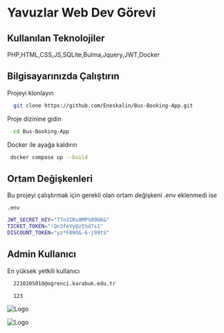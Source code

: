 
# Yavuzlar Web Dev Görevi


## Kullanılan Teknolojiler

 PHP,HTML,CSS,JS,SQLite,Bulma,Jquery,JWT,Docker


  
## Bilgisayarınızda Çalıştırın

Projeyi klonlayın

```bash
  git clone https://github.com/Eneskalin/Bus-Booking-App.git
```

Proje dizinine gidin

```bash
  cd Bus-Booking-App
```

Docker ile ayağa kaldırın
```bash
 docker compose up --build
```


  
## Ortam Değişkenleri

Bu projeyi çalıştırmak için gerekli olan  ortam değişkeni .env eklenmedi ise

`.env`

```bash
JWT_SECRET_KEY="77n3IRs8MP%09U6&"
TICKET_TOKEN="!Qn3feVy@z5%d7s1"
DISCOUNT_TOKEN="yz*F09O&-6-j99tS"
 ```


  
## Admin Kullanıcı

En yüksek yetkili kullanıcı

```bash
  2210205010@ogrenci.karabuk.edu.tr
```

```bash
  123
```

  
![Logo](https://yavuzlar.org/logo/footer-logo.png)

![Logo](https://www.sibervatan.org/assets/img/sibervatan/sibervatan_renkli-yatay.png)



    
